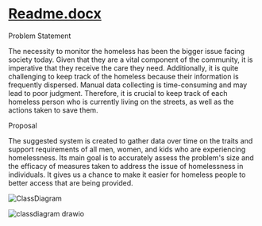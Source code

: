# [Readme.docx](https://github.com/maheshpoojaryneu/AED_final_project/files/10203966/Readme.docx)


Problem Statement

The necessity to monitor the homeless has been the bigger issue facing society today. Given that they are a vital component of the community, it is imperative that they receive the care they need. Additionally, it is quite challenging to keep track of the homeless because their information is frequently dispersed. Manual data collecting is time-consuming and may lead to poor judgment. Therefore, it is crucial to keep track of each homeless person who is currently living on the streets, as well as the actions taken to save them.

Proposal

The suggested system is created to gather data over time on the traits and support requirements of all men, women, and kids who are experiencing homelessness. Its main goal is to accurately assess the problem's size and the efficacy of measures taken to address the issue of homelessness in individuals. It gives us a chance to make it easier for homeless people to better access that are being provided.
 

![ClassDiagram](https://user-images.githubusercontent.com/114708963/206944892-08453f76-f3ab-42e9-b1d6-e57a750093e5.jpg)


![classdiagram drawio](https://user-images.githubusercontent.com/114708963/206944931-73ab4e13-be6c-415a-abeb-cb34de82a231.png)
